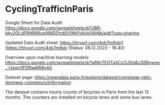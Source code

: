 # CyclingTrafficInParis
Google Sheet for Data Audit: https://docs.google.com/spreadsheets/d/1JBR-bky2OLdFRM9l6IupNMDDhdjEt1Wd1ybVp14ltNk/edit?usp=sharing

Updated Data Audit sheet: https://tinyurl.com/4sb7m9xb)](https://tinyurl.com/4sb7m9xb (Status: 06.12.2023 - 16:40)

Overview upon machine learning models: https://docs.google.com/spreadsheets/d/1xR9cTEGTaXCzOJSIsBJ3SBywne_-Ueqn3FDRwAW8xA0

Dataset page: https://opendata.paris.fr/explore/dataset/comptage-velo-donnees-compteurs/information

The dataset contains hourly counts of bicycles in Paris from the last 13 months. The counters are installed on bicycle lanes and some bus lanes.
